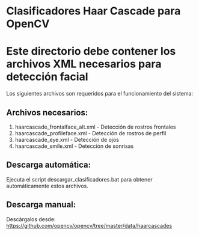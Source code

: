# Clasificadores Haar Cascade para OpenCV
# Este directorio debe contener los archivos XML necesarios para detección facial

Los siguientes archivos son requeridos para el funcionamiento del sistema:

## Archivos necesarios:
1. haarcascade_frontalface_alt.xml - Detección de rostros frontales
2. haarcascade_profileface.xml - Detección de rostros de perfil  
3. haarcascade_eye.xml - Detección de ojos
4. haarcascade_smile.xml - Detección de sonrisas

## Descarga automática:
Ejecuta el script descargar_clasificadores.bat para obtener automáticamente estos archivos.

## Descarga manual:
Descárgalos desde: https://github.com/opencv/opencv/tree/master/data/haarcascades